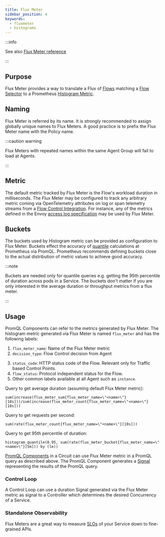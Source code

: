 ```yaml
---
title: Flux Meter
sidebar_position: 4
keywords:
  - fluxmeter
  - histograms
---
```


:::info

See also [Flux Meter reference][reference]

:::

## Purpose

Flux Meter provides a way to translate a Flux of [Flows][flow] matching a [Flow
Selector][flow-selector] to a Prometheus [Histogram Metric][histogram-metric].

## Naming

Flux Meter is referred by its name. It is strongly recommended to assign
globally unique names to Flux Meters. A good practice is to prefix the Flux
Meter name with the Policy name.

:::caution warning

Flux Meters with repeated names within the same Agent Group will fail to load at
Agents.

:::

## Metric

The default metric tracked by Flux Meter is the Flow's workload duration in
milliseconds. The Flux Meter may be configured to track any arbitrary metric
coming via OpenTelemetry attributes on log or span telemetry streams from a
[Flow Control Integration][flow-control-integration]. For instance, any of the
metrics defined in the Envoy [access log specification][envoy-access-log-spec]
may be used by Flux Meter.

## Buckets

The buckets used by Histogram metric can be provided as configuration to Flux
Meter. Buckets effect the accuracy of [quantile][quantiles] calculations at
Prometheus via PromQL. Prometheus recommends defining buckets close to the
actual distribution of metric values to achieve good accuracy.

:::note

Buckets are needed only for quantile queries e.g. getting the 95th percentile of
duration across pods in a Service. The buckets don't matter if you are only
interested in the average duration or throughput metrics from a flux meter.

:::

## Usage

PromQL Components can refer to the metrics generated by Flux Meter. The
histogram metric generated via Flux Meter is named `flux_meter` and has the
following labels:

1. `flux_meter_name`: Name of the Flux Meter metric
2. `decision_type`: Flow Control decision from Agent
<!-- TODO tgill: update once we start following OTEL semantic convention on metric labels -->
3. `status_code`: HTTP status code of the Flow. Relevant only for Traffic based
   Control Points.
4. `flow_status`: Protocol independent status for the Flow.
5. Other common labels available at all Agent such as `instance`.

Query to get average duration (assuming default Flux Meter metric):

```
sum(increase(flux_meter_sum{flux_meter_name=\"<name>\"}[10s]))/sum(increase(flux_meter_count{flux_meter_name=\"<name>\"}[10s]))
```

Query to get requests per second:

```
sum(rate(flux_meter_count{flux_meter_name=\"<name>\"}[10s]))
```

Query to get 95th percentile of duration:

```
histogram_quantile(0.95, sum(rate(flux_meter_bucket{flux_meter_name=\"<name>\"}[5m])) by (le))
```

[PromQL Components][promql-reference] in a Circuit can use Flux Meter metric in
a PromQL query as described above. The PromQL Component generates a
[Signal][signal] representing the results of the PromQL query.

### Control Loop

A Control Loop can use a duration Signal generated via the Flux Meter metric as
signal to a Controller which determines the desired Concurrency of a Service.

### Standalone Observability

Flux Meters are a great way to measure [SLOs][google-sre-slo] of your Service
down to fine-grained APIs.

[reference]: /references/configuration/policy.md#v1-flux-meter
[flow]: /concepts/flow-control/flow-control.md#flow
[flow-selector]: /concepts/flow-control/flow-selector.md
[flow-control-integration]: /concepts/flow-control/flow-control.md#integrations
[histogram-metric]: https://prometheus.io/docs/practices/histograms/
[quantiles]: https://prometheus.io/docs/practices/histograms/#quantiles
[envoy-access-log-spec]:
  https://www.envoyproxy.io/docs/envoy/latest/configuration/observability/access_log/usage#command-operators
[promql-reference]: /references/configuration/policy.md#v1-prom-q-l
[signal]: /concepts/policy/circuit/circuit.md#signal
[google-sre-slo]: https://sre.google/workbook/implementing-slos/
